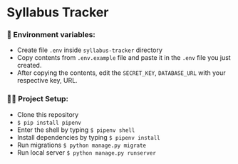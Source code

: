 # Syllabus Tracker 


### 🔐 Environment variables: 

- Create file `.env` inside `syllabus-tracker` directory
- Copy contents from `.env.example` file and paste it in the `.env` file you just created.
- After copying the contents, edit the `SECRET_KEY`, `DATABASE_URL`  with your respective key, URL. 


### 👨‍💻 Project Setup: 

- Clone this repository
- `$ pip install pipenv` 
- Enter the shell by typing `$ pipenv shell`
- Install dependencies by typing `$ pipenv install`
- Run migrations `$ python manage.py migrate`
- Run local server `$ python manage.py runserver`



